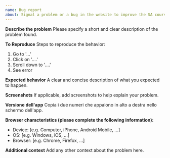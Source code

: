 ```yaml
---
name: Bug report
about: Signal a problem or a bug in the website to improve the SA course.
---
```


**Describe the problem**
Please specify a short and clear description of the problem found.

**To Reproduce**
Steps to reproduce the behavior:
1. Go to '...'
2. Click on '....'
3. Scroll down to '....'
4. See error

**Expected behavior**
A clear and concise description of what you expected to happen.

**Screenshots**
If applicable, add screenshots to help explain your problem.

**Versione dell'app**
Copia i due numeri che appaiono in alto a destra nello schermo dell'app.

**Browser characteristics (please complete the following information):**
 - Device: [e.g. Computer, iPhone, Android Mobile, ...]
 - OS: [e.g. Windows, iOS, ...]
 - Browser: [e.g. Chrome, Firefox, ...]

**Additional context**
Add any other context about the problem here.